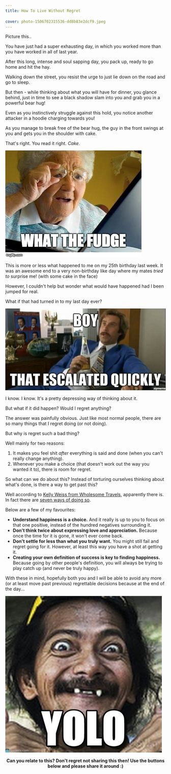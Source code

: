 ```yaml
---
title: How To Live Without Regret

cover: photo-1506702315536-dd8b83e2dcf9.jpeg
---
```


Picture this..

You have just had a super exhausting day, in which you worked more than you have worked in all of last year.

After this long, intense and soul sapping day, you pack up, ready to go home and hit the hay.

Walking down the street, you resist the urge to just lie down on the road and go to sleep.

But then - while thinking about what you will have for dinner, you glance behind, just in time to see a black shadow slam into you and grab you in a powerful bear hug!

Even as you instinctively struggle against this hold, you notice another attacker in a hoodie charging towards you!

As you manage to break free of the bear hug, the guy in the front swings at you and gets you in the shoulder with cake.

That's right. You read it right. _Cake_.

<img src="wtf-old-lady.jpg" alt="What the hell?" title="Since when do people attack with cake?!" />

This is more or less what happened to me on my 25th birthday last week. It was an awesome end to a very non-birthday like day where my mates _tried to_ surprise me! (with some cake in the face)

However, I couldn't help but wonder what would have happened had I been jumped for real.

What if that had turned in to my last day ever?

<img src="escalated-quickly.jpg" alt="That escalated quickly." />

I know. I know. It's a pretty depressing way of thinking about it.

But what if it did happen? Would I regret anything?

The answer was painfully obvious. Just like most normal people, there are so many things that I regret doing (or not doing).

But why is regret such a bad thing?

Well mainly for two reasons:

1.  It makes you feel shit _after_ everything is said and done (when you can't really change anything).
2.  Whenever you make a choice (that doesn't work out the way you wanted it to), there is room for regret.

So what can we do about this? Instead of torturing ourselves thinking about what's done, is there a way to get past this?

Well according to <a href="http://wholesometravel.com/" target="_blank">Kelly Weiss from Wholesome Travels</a>, apparently there is. In fact there are <a href="http://www.lifehack.org/319471/7-things-you-should-always-keep-mind-live-without-regrets" target="_blank">seven ways of doing so</a>.

Below are a few of my favourites:

- **Understand happiness is a choice.** And it really is up to you to focus on that one positive, instead of the hundred negatives surrounding it.
- **Don't think twice about expressing love and appreciation.** Because once the time for it is gone, it won't ever come back.
- **Don't settle for less than what you truly want.** You might still fail and regret going for it. However, at least this way you have a shot at getting it.
- **Creating your own definition of success is key to finding happiness.** Because going by other people's definition, you will always be trying to play catch up (and never be truly happy).

With these in mind, hopefully both you and I will be able to avoid any more (or at least move past previous) regrettable decisions because at the end of the day...

<img src="yolo.jpg" title="..and it's all about making the most of this one time!" />

<p style="text-align: center;"><strong>Can you relate to this? Don't regret not sharing this then! Use the buttons below and please share it around :)</strong></p>
